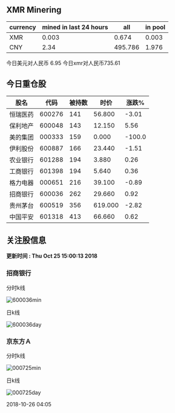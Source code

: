 ## XMR Minering

|currency|mined in last 24 hours|all|in pool|
|---|---|---|---|
|XMR|0.003|0.674|0.003|
|CNY|2.34|495.786|1.976|

今日美元对人民币 6.95	今日xmr对人民币735.61


## 今日重仓股 

|股名|代码|被持数|时价|涨跌%|
|---|---|---|---|---|
|恒瑞医药|600276|141|56.800|-3.01|
|保利地产|600048|143|12.150|5.56|
|美的集团|000333|159|0.000|-100.0|
|伊利股份|600887|166|23.440|-1.51|
|农业银行|601288|194|3.880|0.26|
|工商银行|601398|194|5.640|0.36|
|格力电器|000651|216|39.100|-0.89|
|招商银行|600036|262|29.660|0.92|
|贵州茅台|600519|356|619.000|-2.82|
|中国平安|601318|413|66.660|0.62|

## 关注股信息
**更新时间 : Thu Oct 25 15:00:13 2018**
### 招商银行 
分时k线

![600036min](http://image.sinajs.cn/newchart/min/n/sh600036.gif)

日k线

![600036day](http://image.sinajs.cn/newchart/daily/n/sh600036.gif)

### 京东方Ａ 
分时k线

![000725min](http://image.sinajs.cn/newchart/min/n/sz000725.gif)

日k线

![000725day](http://image.sinajs.cn/newchart/daily/n/sz000725.gif)

2018-10-26 04:05